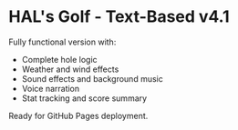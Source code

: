 
# HAL's Golf - Text-Based v4.1

Fully functional version with:
- Complete hole logic
- Weather and wind effects
- Sound effects and background music
- Voice narration
- Stat tracking and score summary

Ready for GitHub Pages deployment.
